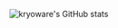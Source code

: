 <img
    alt="kryoware's GitHub stats"
    src="https://github-readme-stats.vercel.app/api?username=kryoware&count_private=true&hide_border=true&show_icons=true"
/>